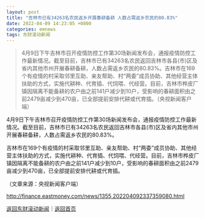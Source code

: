 ```yaml
---
layout: post
title: "吉林市已有34263名农民返乡开展春耕备耕 人数占需返乡农民的80.83%"
date: 2022-04-09 14:23:05 +0800
categories: emnews
tags: 东财滚动新闻
---
```

> 4月9日下午吉林市召开疫情防控工作第30场新闻发布会，通报疫情防控工作最新情况。截至目前，吉林市已有34263名农民返回吉林市各县(市)区及省内其他市州开展春耕备耕，人数占需返乡农民的80.83%。吉林市在169个有疫情的村采取邻里互助、亲友帮助、村“两委”成员协助、其他经营主体扶助的方式，实施代耕种、代育插、代饲喂、代经营。目前，吉林市桦皮厂镇因隔离不能备耕的农户由之前141户减少到10户，受影响的春耕面积由之前2479亩减少到470亩，已全部提前安排代耕或代育插。（央视新闻客户端）

<p>4月9日下午吉林市召开疫情防控工作第30场新闻发布会，通报疫情防控工作最新情况。截至目前，吉林市已有34263名农民返回吉林市各县(市)区及省内其他市州开展春耕备耕，人数占需返乡农民的80.83%。</p>
 <p>吉林市在169个有疫情的村采取邻里互助、亲友帮助、村“两委”成员协助、其他经营主体扶助的方式，实施代耕种、代育插、代饲喂、代经营。目前，吉林市桦皮厂镇因隔离不能备耕的农户由之前141户减少到10户，受影响的春耕面积由之前2479亩减少到470亩，已全部提前安排代耕或代育插。</p><p class="em_media">（文章来源：央视新闻客户端）</p>

<http://finance.eastmoney.com/news/1355,202204092337359080.html>

[返回东财滚动新闻](//finews.withounder.com/emnews/)｜[返回首页](//finews.withounder.com/)